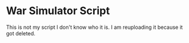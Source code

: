 # War Simulator Script
This is not my script I don't know who it is. I am reuploading it because it got deleted.
